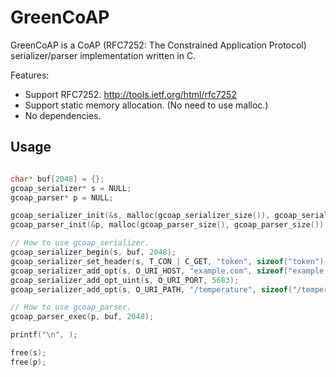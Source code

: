 # GreenCoAP

GreenCoAP is a CoAP (RFC7252: The Constrained Application Protocol) serializer/parser implementation written in C.

Features:

  * Support RFC7252. <http://tools.ietf.org/html/rfc7252>
  * Support static memory allocation. (No need to use malloc.)
  * No dependencies.

## Usage

```c

char* buf[2048] = {};
gcoap_serializer* s = NULL;
gcoap_parser* p = NULL;

gcoap_serializer_init(&s, malloc(gcoap_serializer_size()), gcoap_serializer_size());
gcoap_parser_init(&p, malloc(gcoap_parser_size(), gcoap_parser_size());

// How to use gcoap_serializer.
gcoap_serializer_begin(s, buf, 2048);
gcoap_serializer_set_header(s, T_CON | C_GET, "token", sizeof("token")-1);
gcoap_serializer_add_opt(s, O_URI_HOST, "example.com", sizeof("example.com")-1);
gcoap_serializer_add_opt_uint(s, O_URI_PORT, 5683);
gcoap_serializer_add_opt(s, O_URI_PATH, "/temperature", sizeof("/temperature")-1);

// How to use gcoap_parser.
gcoap_parser_exec(p, buf, 2048);

printf("\n", );

free(s);
free(p);

```
